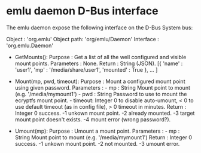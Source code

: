 emlu daemon D-Bus interface
============================

The emlu daemon expose the following interface on the D-Bus System bus:

Object     : 'org.emlu'
Object path: 'org/emlu/Daemon'
Interface  : 'org.emlu.Daemon'

- GetMounts():
    Purpose    : Get a list of all the well configured and visible mount points.
    Parameters : None.
    Return     : String (JSON).
        [{
            'name'       : 'user1',
            'mp'         : '/media/share/user1',
            'mounted'    : True
         },
         ...
        ]

- Mount(mp, pwd, timeout):
    Purpose    : Mount a configured mount point using given password.
    Parameters :
        - mp     : String
              Mount point to mount (e.g. '/media/mymount1')
        - pwd    : String
              Password to use to mount the ecryptfs mount point.
        - timeout: Integer
              0 to disable auto-umount,
              < 0 to use default timeout (as in config file),
              > 0 timeout in minutes.
    Return     : Integer
        0 success.
       -1 unkown mount point.
       -2 already mounted.
       -3 target mount point doesn't exists.
       -4 mount error (wrong password?).

- Umount(mp):
    Purpose    : Umount a mount point.
    Parameters :
        - mp : String
              Mount point to mount (e.g. '/media/mymount1')
    Return     : Integer
        0 success.
       -1 unkown mount point.
       -2 not mounted.
       -3 umount error.

